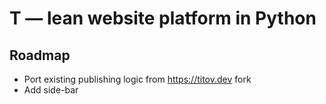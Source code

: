 # T — lean website platform in Python

## Roadmap

- Port existing publishing logic from https://titov.dev fork
- Add side-bar

